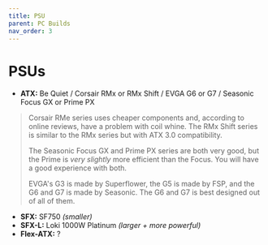 ```yaml
---
title: PSU
parent: PC Builds
nav_order: 3
---
```

# PSUs

- **ATX:** Be Quiet / Corsair RMx or RMx Shift / EVGA G6 or G7 / Seasonic Focus GX or Prime PX

> Corsair RMe series uses cheaper components and, according to online reviews, have a problem with coil whine. The RMx Shift series is similar to the RMx series but with ATX 3.0 compatibility.
> 
> The Seasonic Focus GX and Prime PX series are both very good, but the Prime is *very slightly* more efficient than the Focus. You will have a good experience with both.
> 
> EVGA's G3 is made by Superflower, the G5 is made by FSP, and the G6 and G7 is made by Seasonic. The G6 and G7 is best designed out of all of them. 

- **SFX:** SF750 *(smaller)*
- **SFX-L:** Loki 1000W Platinum *(larger + more powerful)*
- **Flex-ATX:** ?
